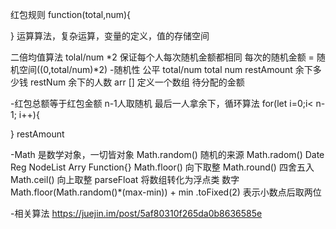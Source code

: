 红包规则
  function(total,num){

  }
运算算法，复杂运算，变量的定义，值的存储空间

二倍均值算法
  tolal/num *2  保证每个人每次随机金额都相同
  每次的随机金额 = 随机空间((0,total/num)*2)
-随机性
 公平 total/num
 total num 
 restAmount 余下多少钱
 restNum 余下的人数
 arr [] 定义一个数组 待分配的金额


-红包总额等于红包金额
  n-1人取随机 最后一人拿余下，循环算法
  for(let i=0;i< n-1; i++){

  }
 restAmount

-Math 是数学对象，一切皆对象
     Math.random() 随机的来源
     Math.radom() Date Reg NodeList Arry
     Function{}
     Math.floor() 向下取整
     Math.round() 四舍五入
     Math.ceil()  向上取整
     parseFloat 将数组转化为浮点类 数字
     Math.floor(Math.random()*(max-min)) + min
     .toFixed(2) 表示小数点后取两位

-相关算法
    https://juejin.im/post/5af80310f265da0b8636585e